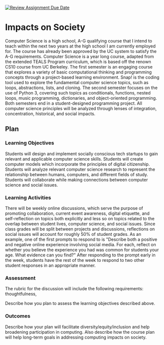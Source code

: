 [![Review Assignment Due Date](https://classroom.github.com/assets/deadline-readme-button-24ddc0f5d75046c5622901739e7c5dd533143b0c8e959d652212380cedb1ea36.svg)](https://classroom.github.com/a/ZbDEPIzT)
# Impacts on Society

Computer Science is a high school, A-G qualifying course that I intend to teach within the next two years at the high school I am currently employed for.  The course has already been approved by the UC system to satisfy the A-G requirements.  Computer Science is a year long course, adapted from the extended TEALS Program curriculum, which is based off the renown CS10 course from UC Berkeley.  The first semester is an engaging course that explores a variety of basic computational thinking and programming concepts through a project-based learning environment.  Snap! is the coding tool used to explore the fundamental computer science topics, such as loops, abstractions, lists, and cloning. The second semester focuses on the use of Python 3, covering such topics as conditionals, functions, nested loops, music programming, dictionaries, and object-oriented programming.  Both semesters end in a student-designed programming project.  All computer science principles will be analyzed through lenses of integration, concentration, historical, and social impacts.

## Plan

### Learning Objectives

Students will design and implement socially conscious tech startups to gain relevant and applicable computer science skills.
Students will create computer models which incorporate the principles of digital citizenship.
Students will analyze relevant computer science research to represent the relationship between humans, computers, and different fields of study.
Students will collaborate while making connections between computer science and social issues.


### Learning Activities

There will be weekly online discussions, which serve the purpose of promoting collaboration, current event awareness, digital etiquette, and self-reflection on topics both explicitly and less so on topics related to the overlap between student lives, computer science, and social issues.  Since class grades will be split between projects and discussions, reflections on social issues will account for roughly 50% of student grades.  As an example, one of the first prompts to respond to is "Describe both a positive and negative online experience involving social media.  For each, reflect on whether you believe the experience you had was common for students your age.  What evidence can you find?"  After responding to the prompt early in the week, students have the rest of the week to respond to two other student responses in an appropriate manner.

### Assessment

The rubric for the discussion will include the following requirements: thoughtfulness, 

Describe how you plan to assess the learning objectives described above.

### Outcomes

Describe how your plan will facilitate diversity/equity/inclusion and help broadening participation in computing. Also describe how the course plan will help long-term goals in addressing computing impacts on society.
